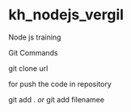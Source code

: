 # kh_nodejs_vergil
Node js training

Git Commands

git clone url


for push the code in repository

git add . 
*or*
git add filenamee
